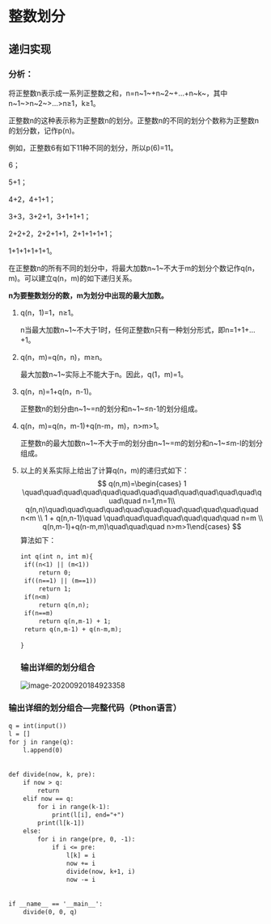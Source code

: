 # 整数划分



## 递归实现

### 分析：

将正整数n表示成一系列正整数之和，n=n~1~+n~2~+…+n~k~，其中n~1~>n~2~>…>n≥1，k≥1。

正整数n的这种表示称为正整数n的划分。正整数n的不同的划分个数称为正整数n的划分数，记作p(n)。

例如，正整数6有如下11种不同的划分，所以p(6)=11。

6；

5+1；

4+2，4+1+1；

3+3，3+2+1，3+1+1+1；

2+2+2，2+2+1+1，2+1+1+1+1；

1+1+1+1+1+1。

在正整数n的所有不同的划分中，将最大加数n~1~不大于m的划分个数记作q(n，m)。可以建立q(n，m)的如下递归关系。

**n为要整数划分的数，m为划分中出现的最大加数。**

1. q(n，1)=1，n≥1。

   n当最大加数n~1~不大于1时，任何正整数n只有一种划分形式，即n=1+1+…+1。

2. q(n，m)=q(n，n)，m≥n。

   最大加数n~1~实际上不能大于n。因此，q(1，m)=1。

3. q(n，n)=1+q(n，n-1)。

   正整数n的划分由n~1~=n的划分和n~1~≤n-1的划分组成。

4. q(n，m)=q(n，m-1)+q(n-m，m)，n>m>1。

   正整数n的最大加数n~1~不大于m的划分由n~1~=m的划分和n~1~≤m-l的划分组成。

5. 以上的关系实际上给出了计算q(n，m)的递归式如下：
   $$
   q(n,m)=\begin{cases} 1 \quad\quad\quad\quad\quad\quad\quad\quad\quad\quad\quad\quad\quad\quad n=1,m=1\\ q(n,n)\quad\quad\quad\quad\quad\quad\quad\quad\quad\quad\quad n<m \\ 1 + q(n,n-1)\quad \quad\quad\quad\quad\quad\quad\quad n=m \\ q(n,m-1)+q(n-m,m)\quad\quad\quad n>m>1\end{cases}
   $$
   算法如下：

   ```
   int q(int n, int m){
   	if((n<1) || (m<1))
   		return 0;
   	if((n==1) || (m==1))
   		return 1;
   	if(n<m)
   		return q(n,n);
   	if(n==m)
   		return q(n,m-1) + 1;
   	return q(n,m-1) + q(n-m,m);
   		
   }
   ```

   

   ### 输出详细的划分组合

   ![image-20200920184923358](..\..\image\image-20200920184923358.png)



### 输出详细的划分组合—完整代码（Pthon语言）

```
q = int(input())
l = []
for j in range(q):
    l.append(0)


def divide(now, k, pre):
    if now > q:
        return
    elif now == q:
        for i in range(k-1):
            print(l[i], end="+")
        print(l[k-1])
    else:
        for i in range(pre, 0, -1):
            if i <= pre:
                l[k] = i
                now += i
                divide(now, k+1, i)
                now -= i


if __name__ == '__main__':
    divide(0, 0, q)
```

